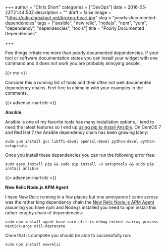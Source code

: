 +++
author = "Chris Short"
categories = ["DevOps"]
date = 2016-05-23T21:44:50Z
description = ""
draft = false
image = "https://cdn.chrisshort.net/broken-heart.jpg"
slug = "poorly-documented-dependencies"
tags = ["ansible", "new relic", "nodejs", "npm", "yum", "dependency", "dependencies", "tools"]
title = "Poorly Documented Dependencies"

+++

Few things irritate me more than poorly documented dependencies. If your tool or software documentation states you can install your widget with one command and it does not work you are probably annoying people.

{{< mc >}}

Consider this a running list of tools and their often not well documented dependency chains. Feel free to chime in with your examples in the comments.

{{< adsense-inarticle >}}

**Ansible**

Ansible is one of my favorite tools has many installation options. I tend to need the latest features so I end up [using pip to install Ansible](http://docs.ansible.com/ansible/intro_installation.html#latest-releases-via-pip). On CentOS 7 and Red Hat 7 the Ansible dependency chain has been growing lately:

`sudo yum install gcc libffi-devel openssl-devel python-devel python-setuptools`

Once you install these dependencies you can run the following error free:

`sudo easy_install pip && sudo pip install -U setuptools && sudo pip install ansible`

{{< adsense-inarticle >}}

**New Relic Node.js APM Agent**

I have New Relic running in a few places but one annoyance I came across was the rather long dependency chain the [New Relic Node.js APM Agent](https://docs.newrelic.com/docs/agents/nodejs-agent/installation-configuration/install-maintain-nodejs) assuming you have npm and Node.js installed you need to npm install this rather lengthy chain of dependencies:

`sudo npm install agent-base core-util-is debug extend isarray process-nextick-args util-deprecate`

Once that is complete you should be able to successfully run:

`sudo npm install newrelic`
